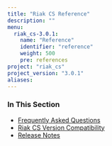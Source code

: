 ```yaml
---
title: "Riak CS Reference"
description: ""
menu:
  riak_cs-3.0.1:
    name: "Reference"
    identifier: "reference"
    weight: 500
    pre: references
project: "riak_cs"
project_version: "3.0.1"
aliases:
---
```


### In This Section

- [Frequently Asked Questions](../cookbooks/faqs/riak-cs/)
- [Riak CS Version Compatibility](../cookbooks/version-compatibility/)
- [Release Notes](../cookbooks/release-notes/)
